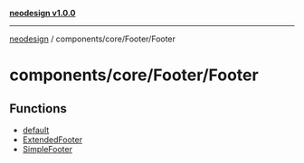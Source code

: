 [**neodesign v1.0.0**](../../../../README.md)

***

[neodesign](../../../../modules.md) / components/core/Footer/Footer

# components/core/Footer/Footer

## Functions

- [default](functions/default.md)
- [ExtendedFooter](functions/ExtendedFooter.md)
- [SimpleFooter](functions/SimpleFooter.md)
